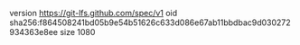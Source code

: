 version https://git-lfs.github.com/spec/v1
oid sha256:f864508241bd05b9e54b51626c633d086e67ab11bbdbac9d030272934363e8ee
size 1080
